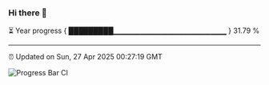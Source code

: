 ### Hi there 👋

⏳ Year progress { █████████▁▁▁▁▁▁▁▁▁▁▁▁▁▁▁▁▁▁▁▁▁ } 31.79 %

---

⏰ Updated on Sun, 27 Apr 2025 00:27:19 GMT

![Progress Bar CI](https://github.com/liununu/liununu/workflows/Progress%20Bar%20CI/badge.svg)
